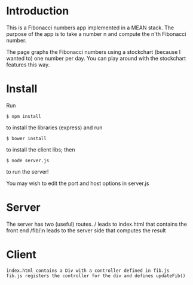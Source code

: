 # Introduction 

This is a Fibonacci numbers app implemented in a MEAN stack. 
The purpose of the app is to take a number n and compute the n'th Fibonacci number. 

The page graphs the Fibonacci numbers using a stockchart (because I wanted to) one
number per day. You can play around with the stockchart features this way. 

# Install
Run 

	$ npm install

to install the libraries (express)  and run 

	$ bower install

to install the client libs; then 

	$ node server.js

to run the server! 

You may wish to edit the port and host options in server.js

# Server

The server has two (useful) routes. 
	/ leads to index.html that contains the front end
	/fib/:n leads to the server side that computes the result

# Client	
	index.html contains a Div with a controller defined in fib.js 
	fib.js registers the controller for the div and defines updateFib()